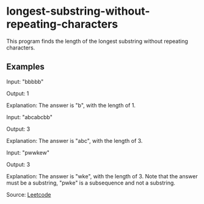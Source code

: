 # longest-substring-without-repeating-characters

This program finds the length of the longest substring without repeating characters.

## Examples

Input: "bbbbb"

Output: 1

Explanation: The answer is "b", with the length of 1.


Input: "abcabcbb"

Output: 3 

Explanation: The answer is "abc", with the length of 3. 


Input: "pwwkew"

Output: 3

Explanation: The answer is "wke", with the length of 3. 
             Note that the answer must be a substring, "pwke" is a subsequence and not a substring.
             
Source: [Leetcode](https://leetcode.com/problems/longest-substring-without-repeating-characters/)
